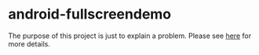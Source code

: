 # android-fullscreendemo

The purpose of this project is just to explain a problem. Please see [here](https://stackoverflow.com/questions/53677092/how-to-disable-statusbar-and-navigationbar-animation-when-activating-deactivatin) for more details.
